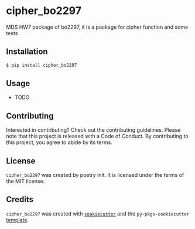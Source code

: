 # cipher_bo2297

MDS HW7 package of bo2297, it is a package for cipher function and some tests

## Installation

```bash
$ pip install cipher_bo2297
```

## Usage

- TODO

## Contributing

Interested in contributing? Check out the contributing guidelines. Please note that this project is released with a Code of Conduct. By contributing to this project, you agree to abide by its terms.

## License

`cipher_bo2297` was created by poetry init. It is licensed under the terms of the MIT license.

## Credits

`cipher_bo2297` was created with [`cookiecutter`](https://cookiecutter.readthedocs.io/en/latest/) and the `py-pkgs-cookiecutter` [template](https://github.com/py-pkgs/py-pkgs-cookiecutter).
